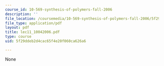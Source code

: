 ```yaml
---
course_id: 10-569-synthesis-of-polymers-fall-2006
description: ''
file_location: /coursemedia/10-569-synthesis-of-polymers-fall-2006/5f29ddeb2d4cac65f4e20f060ca626a6_lec11_10042006.pdf
file_type: application/pdf
layout: pdf
title: lec11_10042006.pdf
type: course
uid: 5f29ddeb2d4cac65f4e20f060ca626a6

---
```

None